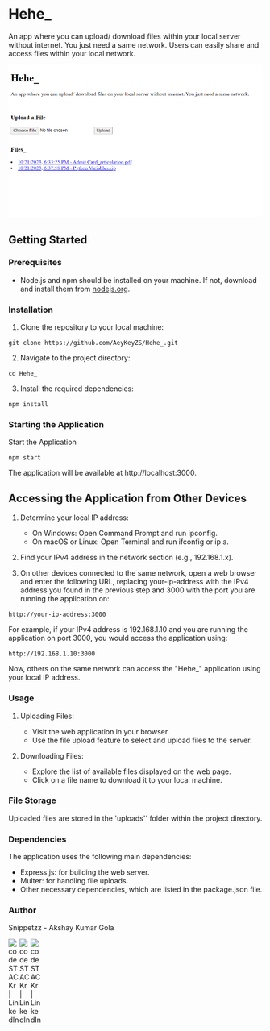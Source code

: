 # Hehe_

An app where you can upload/ download files within your local server without internet. You just need a same network.
Users can easily share and access files within your local network.

![Demo Screenshot](image.png)

## Getting Started

### Prerequisites

- Node.js and npm should be installed on your machine. If not, download and install them from [nodejs.org](https://nodejs.org/).

### Installation

1. Clone the repository to your local machine:

```shell
git clone https://github.com/AeyKeyZS/Hehe_.git
```

2. Navigate to the project directory:
```shell
cd Hehe_
```

3. Install the required dependencies:
```shell
npm install
```

### Starting the Application

Start the Application
```shell
npm start
```

The application will be available at http://localhost:3000.

## Accessing the Application from Other Devices

1. Determine your local IP address:

    - On Windows: Open Command Prompt and run ipconfig.
    - On macOS or Linux: Open Terminal and run ifconfig or ip a.

2. Find your IPv4 address in the network section (e.g., 192.168.1.x).

3. On other devices connected to the same network, open a web browser and enter the following URL, replacing your-ip-address with the IPv4 address you found in the previous step and 3000 with the port you are running the application on:
```shell
http://your-ip-address:3000
```

For example, if your IPv4 address is 192.168.1.10 and you are running the application on port 3000, you would access the application using:
```shell
http://192.168.1.10:3000
```

Now, others on the same network can access the "Hehe_" application using your local IP address.

### Usage

1. Uploading Files:

    - Visit the web application in your browser.
    - Use the file upload feature to select and upload files to the server.

2. Downloading Files:

    - Explore the list of available files displayed on the web page.
    - Click on a file name to download it to your local machine.

### File Storage

Uploaded files are stored in the 'uploads'' folder within the project directory.

### Dependencies
The application uses the following main dependencies:

- Express.js: for building the web server.
- Multer: for handling file uploads.
- Other necessary dependencies, which are listed in the package.json file.

### Author
Snippetzz - Akshay Kumar Gola

[<img align="left" alt="codeSTACKr | LinkedIn" width="22px" src="https://cdn.jsdelivr.net/npm/simple-icons@v3/icons/linkedin.svg" />][linkedin]
[<img align="left" alt="codeSTACKr | LinkedIn" width="22px" src="https://cdn.jsdelivr.net/npm/simple-icons@v3/icons/youtube.svg" />][youtube]
[<img align="left" alt="codeSTACKr | LinkedIn" width="22px" src="https://cdn.jsdelivr.net/npm/simple-icons@v3/icons/instagram.svg" />][instagram]

[linkedin]: https://www.linkedin.com/in/akshay-kumar-gola/
[youtube]: https://www.youtube.com/@amsnippetzz
[instagram]: https://www.instagram.com/snippet.zz/
